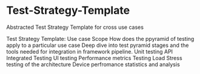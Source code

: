 # Test-Strategy-Template
Abstracted Test Strategy Template for cross use cases


Test Strategy Template:
Use case
Scope
How does the ppyramid of testing apply to a particular use case
Deep dive into test pyramid stages and the tools needed for integration in framework pipeline.
Unit testing
API Integrated Testing
UI testing
Performance metrics Testing
Load Stress testing of the architecture
Device perfromance statistics and analysis
